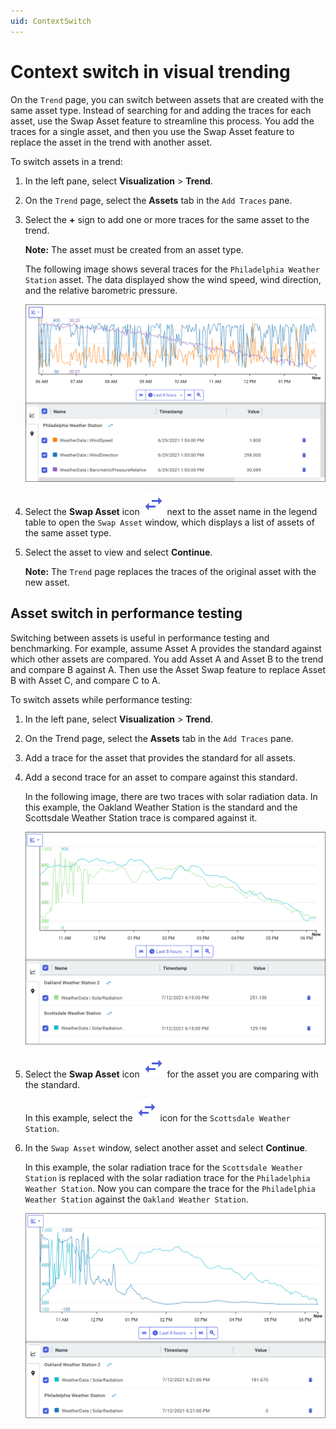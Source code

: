 ```yaml
---
uid: ContextSwitch
---
```


# Context switch in visual trending

On the `Trend` page, you can switch between assets that are created with the same asset type. Instead of searching for and adding the traces for each asset, use the Swap Asset feature to streamline this process. You add the traces for a single asset, and then you use the Swap Asset feature to replace the asset in the trend with another asset.  

To switch assets in a trend:

1. In the left pane, select **Visualization** > **Trend**.

1. On the `Trend` page, select the **Assets** tab in the `Add Traces` pane. 

1. Select the **+** sign to add one or more traces for the same asset to the trend.

   **Note:** The asset must be created from an asset type.

   The following image shows several traces for the `Philadelphia Weather Station` asset. The data displayed show the wind speed, wind direction, and the relative barometric pressure.

   ![Asset in trend](images/asset-trend.png)

1. Select the **Swap Asset** icon ![Swap Asset](../_icons/branded/swap-horizontal.svg) next to the asset name in the legend table to open the `Swap Asset` window, which displays a list of assets of the same asset type. 

1. Select the asset to view and select **Continue**.

   **Note:** The `Trend` page replaces the traces of the original asset with the new asset.

## Asset switch in performance testing

Switching between assets is useful in performance testing and benchmarking. For example, assume Asset A provides the standard against which other assets are compared. You add Asset A and Asset B to the trend and compare B against A. Then use the Asset Swap feature to replace Asset B with Asset C, and compare C to A.

To switch assets while performance testing:

1. In the left pane, select **Visualization** > **Trend**.

1. On the Trend page, select the **Assets** tab in the `Add Traces` pane. 

1. Add a trace for the asset that provides the standard for all assets.

1. Add a second trace for an asset to compare against this standard.

   In the following image, there are two traces with solar radiation data. In this example, the Oakland Weather Station is the standard and the Scottsdale Weather Station trace is compared against it.

   ![](images/testing-one.png)

1. Select the **Swap Asset** icon ![Swap Asset](../_icons/branded/swap-horizontal.svg) for the asset you are comparing with the standard.

   In this example, select the ![Swap Asset](../_icons/branded/swap-horizontal.svg) icon for the `Scottsdale Weather Station`.

1. In the `Swap Asset` window, select another asset and select **Continue**. 

   In this example, the solar radiation trace for the `Scottsdale Weather Station` is replaced with the solar radiation trace for the `Philadelphia Weather Station`. Now you can compare the trace for the `Philadelphia Weather Station` against the `Oakland Weather Station`.

   ![](images/testing-two.png)
